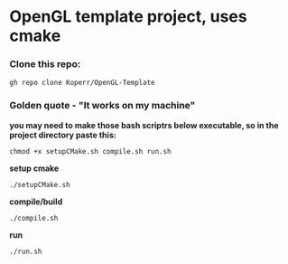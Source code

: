 # OpenGL template project, uses cmake
### Clone this repo:
```
gh repo clone Koperr/OpenGL-Template
```

### Golden quote - "It works on my machine"
**you may need to make those bash scriptrs below executable, so in the project directory paste this:**
```
chmod +x setupCMake.sh compile.sh run.sh
```
**setup cmake**
```
./setupCMake.sh
```
**compile/build**
```
./compile.sh
```
**run**
```
./run.sh
```
